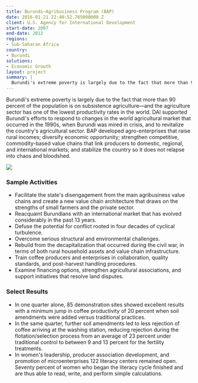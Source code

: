 ```yaml
---
title: Burundi—Agribusiness Program (BAP)
date: 2016-01-21 22:40:52.765000000 Z
client: U.S. Agency for International Development
start-date: 2007
end-date: 2012
regions:
- Sub-Saharan Africa
country:
- Burundi
solutions:
- Economic Growth
layout: project
summary: |
  Burundi's extreme poverty is largely due to the fact that more than 90 percent of the population is on subsistence agriculture—and the agriculture sector has one of the lowest productivity rates in the world.
---
```

Burundi's extreme poverty is largely due to the fact that more than 90 percent of the population is on subsistence agriculture—and the agriculture sector has one of the lowest productivity rates in the world. DAI supported Burundi's efforts to respond to changes in the world agricultural market that occurred in the 1990s, when Burundi was mired in crisis, and to revitalize the country's agricultural sector. BAP developed agro-enterprises that raise rural incomes; diversify economic opportunity; strengthen competitive, commodity-based value chains that link producers to domestic, regional, and international markets; and stabilize the country so it does not relapse into chaos and bloodshed.

![][1]

###  Sample Activities

* Facilitate the state's disengagement from the main agribusiness value chains and create a new value chain architecture that draws on the strengths of small farmers and the private sector.
* Reacquaint Burundians with an international market that has evolved considerably in the past 13 years.
* Defuse the potential for conflict rooted in four decades of cyclical turbulence.
* Overcome serious structural and environmental challenges.
* Rebuild from the decapitalization that occurred during the civil war, in terms of both rural household assets and value chain infrastructure.
* Train coffee producers and enterprises in collaboration, quality standards, and post-harvest handling procedures.
* Examine financing options, strengthen agricultural associations, and support initiatives that resolve land disputes.

###  Select Results

* In one quarter alone, 85 demonstration sites showed excellent results with a minimum jump in coffee productivity of 20 percent when soil amendments were added versus traditional practices.
* In the same quarter, further soil amendments led to less rejection of coffee arriving at the washing station, reducing rejection during the flotation/selection process from an average of 23 percent under traditional control to between 9 and 13 percent for the fertility treatments.
* In women's leadership, producer association development, and promotion of microenterprises 122 literacy centers remained open. Seventy percent of women who began the literacy cycle finished and are thus able to read, write, and perform simple calculations.

[1]: /assets/images/projects/BAP.jpg
